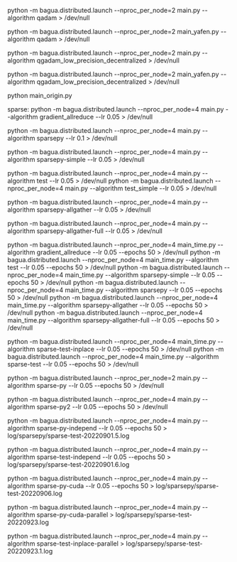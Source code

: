 python -m bagua.distributed.launch --nproc_per_node=2 main.py --algorithm qadam > /dev/null

python -m bagua.distributed.launch --nproc_per_node=2 main_yafen.py --algorithm qadam > /dev/null



python -m bagua.distributed.launch --nproc_per_node=2 main.py --algorithm qgadam_low_precision_decentralized > /dev/null

python -m bagua.distributed.launch --nproc_per_node=2 main_yafen.py --algorithm qgadam_low_precision_decentralized > /dev/null


python main_origin.py



sparse:
python -m bagua.distributed.launch --nproc_per_node=4 main.py --algorithm gradient_allreduce --lr 0.05 > /dev/null

python -m bagua.distributed.launch --nproc_per_node=4 main.py --algorithm sparsepy --lr 0.1 > /dev/null

python -m bagua.distributed.launch --nproc_per_node=4 main.py --algorithm sparsepy-simple --lr 0.05 > /dev/null

python -m bagua.distributed.launch --nproc_per_node=4 main.py --algorithm test --lr 0.05 > /dev/null
python -m bagua.distributed.launch --nproc_per_node=4 main.py --algorithm test_simple --lr 0.05 > /dev/null

python -m bagua.distributed.launch --nproc_per_node=4 main.py --algorithm sparsepy-allgather --lr 0.05 > /dev/null

python -m bagua.distributed.launch --nproc_per_node=4 main.py --algorithm sparsepy-allgather-full --lr 0.05 > /dev/null



python -m bagua.distributed.launch --nproc_per_node=4 main_time.py --algorithm gradient_allreduce --lr 0.05 --epochs 50 > /dev/null
python -m bagua.distributed.launch --nproc_per_node=4 main_time.py --algorithm test --lr 0.05 --epochs 50 > /dev/null
python -m bagua.distributed.launch --nproc_per_node=4 main_time.py --algorithm sparsepy-simple --lr 0.05 --epochs 50 > /dev/null
python -m bagua.distributed.launch --nproc_per_node=4 main_time.py --algorithm sparsepy --lr 0.05 --epochs 50 > /dev/null
python -m bagua.distributed.launch --nproc_per_node=4 main_time.py --algorithm sparsepy-allgather --lr 0.05 --epochs 50 > /dev/null
python -m bagua.distributed.launch --nproc_per_node=4 main_time.py --algorithm sparsepy-allgather-full --lr 0.05 --epochs 50 > /dev/null


python -m bagua.distributed.launch --nproc_per_node=4 main_time.py --algorithm sparse-test-inplace --lr 0.05 --epochs 50 > /dev/null
python -m bagua.distributed.launch --nproc_per_node=4 main_time.py --algorithm sparse-test --lr 0.05 --epochs 50 > /dev/null

python -m bagua.distributed.launch --nproc_per_node=2 main.py --algorithm sparse-py --lr 0.05 --epochs 50 > /dev/null

python -m bagua.distributed.launch --nproc_per_node=4 main.py --algorithm sparse-py2 --lr 0.05 --epochs 50 > /dev/null

python -m bagua.distributed.launch --nproc_per_node=4 main.py --algorithm sparse-py-independ --lr 0.05 --epochs 50 > log/sparsepy/sparse-test-20220901.5.log

python -m bagua.distributed.launch --nproc_per_node=4 main.py --algorithm sparse-test-independ --lr 0.05 --epochs 50 > log/sparsepy/sparse-test-20220901.6.log

python -m bagua.distributed.launch --nproc_per_node=4 main.py --algorithm sparse-py-cuda --lr 0.05 --epochs 50 > log/sparsepy/sparse-test-20220906.log

python -m bagua.distributed.launch --nproc_per_node=4 main.py --algorithm sparse-py-cuda-parallel > log/sparsepy/sparse-test-20220923.log

python -m bagua.distributed.launch --nproc_per_node=4 main.py --algorithm sparse-test-inplace-parallel > log/sparsepy/sparse-test-20220923.1.log
